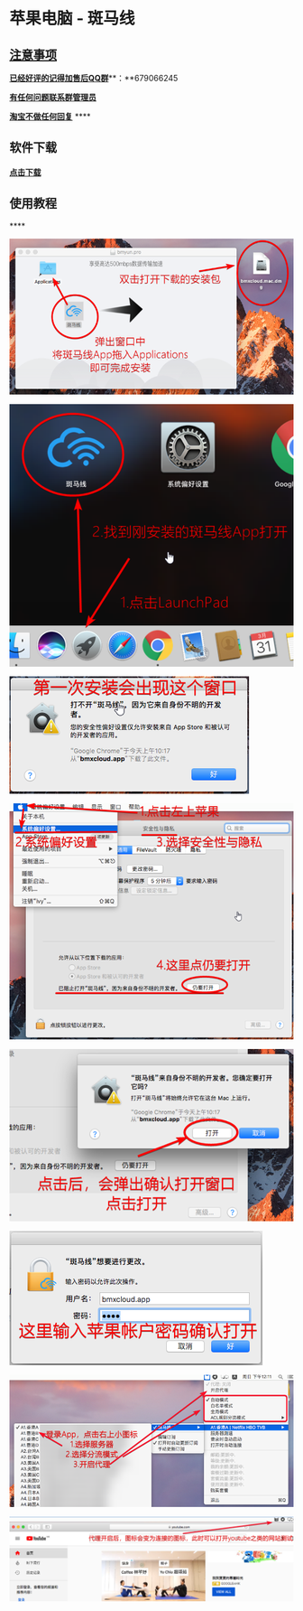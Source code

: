 # 苹果电脑 - 斑马线

## [注意事项](https://bmxcloud.pro)

[**已经好评的记得加售后QQ群**](https://bmxcloud.pro)**：**679066245

[**有任何问题联系群管理员**](https://bmxcloud.pro)

[ **淘宝不做任何回复**](https://bmxcloud.pro) ****

## **软件下载**

#### [点击下载](https://www.lanzous.com/bmxcloudmac)

## **使用教程**

\*\*\*\*

![](../.gitbook/assets/image-70.png)



![](../.gitbook/assets/image%20%2812%29.png)



![](../.gitbook/assets/image-84.png)



![](../.gitbook/assets/image-16.png)



![](../.gitbook/assets/image-15.png)



![](../.gitbook/assets/image-36.png)



![](../.gitbook/assets/image-49.png)



![](../.gitbook/assets/image-7.png)













